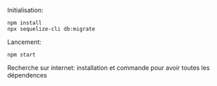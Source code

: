 Initialisation:

```
npm install
npx sequelize-cli db:migrate
```
Lancement:
```
npm start
```

Recherche sur internet:
installation et commande pour avoir toutes les dépendences
